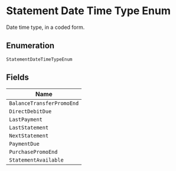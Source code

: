 
# Statement Date Time Type Enum

Date time type, in a coded form.

## Enumeration

`StatementDateTimeTypeEnum`

## Fields

| Name |
|  --- |
| `BalanceTransferPromoEnd` |
| `DirectDebitDue` |
| `LastPayment` |
| `LastStatement` |
| `NextStatement` |
| `PaymentDue` |
| `PurchasePromoEnd` |
| `StatementAvailable` |


